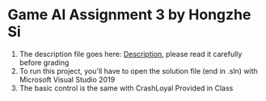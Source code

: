 # Game AI Assignment 3 by Hongzhe Si

1. The description file goes here: [Description](https://github.com/FrostSI/Hongzhe-Si/blob/master/Description.docx), please read it carefully before grading  
2. To run this project, you'll have to open the solution file (end in .sln) with Microsoft Visual Studio 2019  
3. The basic control is the same with CrashLoyal Provided in Class  
